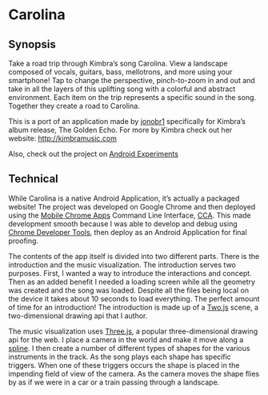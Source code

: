 # Carolina

## Synopsis

Take a road trip through Kimbra’s song Carolina. View a landscape composed of vocals, guitars, bass, mellotrons, and more using your smartphone! Tap to change the perspective, pinch-to-zoom in and out and take in all the layers of this uplifting song with a colorful and abstract environment. Each item on the trip represents a specific sound in the song. Together they create a road to Carolina.

This is a port of an application made by [jonobr1](http://jonobr1.com/) specifically for Kimbra’s album release, The Golden Echo. For more by Kimbra check out her website: http://kimbramusic.com

Also, check out the project on [Android Experiments](http://androidexperiments.com/experiment/carolina)

## Technical

While Carolina is a native Android Application, it’s actually a packaged website! The project was developed on Google Chrome and then deployed using the [Mobile Chrome Apps](https://github.com/MobileChromeApps/mobile-chrome-apps) Command Line Interface, [CCA](https://github.com/MobileChromeApps/mobile-chrome-apps/blob/master/docs/Installation.md#install-the-cca-command-line-tool). This made development smooth because I was able to develop and debug using [Chrome Developer Tools](https://developer.chrome.com/devtools), then deploy as an Android Application for final proofing.

The contents of the app itself is divided into two different parts. There is the introduction and the music visualization. The introduction serves two purposes. First, I wanted a way to introduce the interactions and concept. Then as an added benefit I needed a loading screen while all the geometry was created and the song was loaded. Despite all the files being local on the device it takes about 10 seconds to load everything. The perfect amount of time for an introduction! The introduction is made up of a [Two.js](http://jonobr1.github.io/two.js) scene, a two-dimensional drawing api that I author.

The music visualization uses [Three.js](http://threejs.org), a popular three-dimensional drawing api for the web. I place a camera in the world and make it move along a [spline](https://github.com/mrdoob/three.js/blob/master/src/extras/curves/SplineCurve3.js). I then create a number of different types of shapes for the various instruments in the track. As the song plays each shape has specific triggers. When one of these triggers occurs the shape is placed in the impending field of view of the camera. As the camera moves the shape flies by as if we were in a car or a train passing through a landscape.

